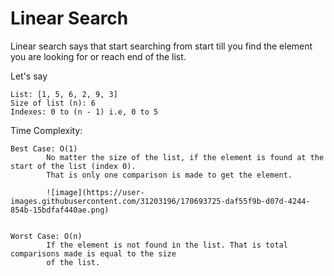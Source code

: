 # Linear Search
Linear search says that start searching from start till you find the element you are looking for or reach end of the list.

Let's say 

    List: [1, 5, 6, 2, 9, 3]
    Size of list (n): 6
    Indexes: 0 to (n - 1) i.e, 0 to 5
    
Time Complexity:

    Best Case: O(1)
            No matter the size of the list, if the element is found at the start of the list (index 0). 
            That is only one comparison is made to get the element.
            
            ![image](https://user-images.githubusercontent.com/31203196/170693725-daf55f9b-d07d-4244-854b-15bdfaf440ae.png)

            
    Worst Case: O(n)
            If the element is not found in the list. That is total comparisons made is equal to the size
            of the list.
            
